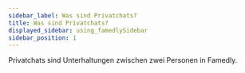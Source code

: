 ```yaml
---
sidebar_label: Was sind Privatchats?
title: Was sind Privatchats?
displayed_sidebar: using_famedlySidebar
sidebar_position: 1
---
```


Privatchats sind Unterhaltungen zwischen zwei Personen in Famedly.

